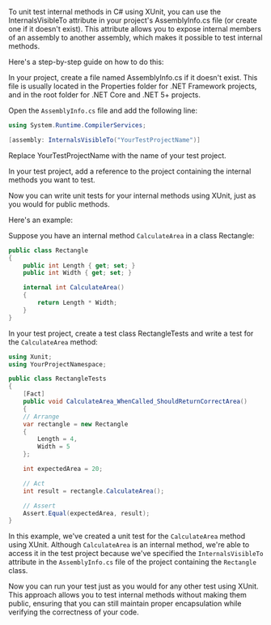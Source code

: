 To unit test internal methods in C# using XUnit, you can use the InternalsVisibleTo attribute in your project's AssemblyInfo.cs file (or create one if it doesn't exist). This attribute allows you to expose internal members of an assembly to another assembly, which makes it possible to test internal methods.

Here's a step-by-step guide on how to do this:

In your project, create a file named AssemblyInfo.cs if it doesn't exist. This file is usually located in the Properties folder for .NET Framework projects, and in the root folder for .NET Core and .NET 5+ projects.

Open the `AssemblyInfo.cs` file and add the following line:

```csharp
using System.Runtime.CompilerServices;

[assembly: InternalsVisibleTo("YourTestProjectName")]
```

Replace YourTestProjectName with the name of your test project.

In your test project, add a reference to the project containing the internal methods you want to test.

Now you can write unit tests for your internal methods using XUnit, just as you would for public methods.

Here's an example:

Suppose you have an internal method `CalculateArea` in a class Rectangle:
```csharp
public class Rectangle
{
    public int Length { get; set; }
    public int Width { get; set; }

    internal int CalculateArea()
    {
        return Length * Width;
    }
}
```

In your test project, create a test class RectangleTests and write a test for the `CalculateArea` method:
```csharp
using Xunit;
using YourProjectNamespace;

public class RectangleTests
{
    [Fact]
    public void CalculateArea_WhenCalled_ShouldReturnCorrectArea()
    {
    // Arrange
    var rectangle = new Rectangle
    {
        Length = 4,
        Width = 5
    };

    int expectedArea = 20;

    // Act
    int result = rectangle.CalculateArea();

    // Assert
    Assert.Equal(expectedArea, result);
}
```

In this example, we've created a unit test for the `CalculateArea` method using XUnit. Although `CalculateArea` is an internal method, we're able to access it in the test project because we've specified the `InternalsVisibleTo` attribute in the `AssemblyInfo.cs` file of the project containing the `Rectangle` class.

Now you can run your test just as you would for any other test using XUnit. This approach allows you to test internal methods without making them public, ensuring that you can still maintain proper encapsulation while verifying the correctness of your code.